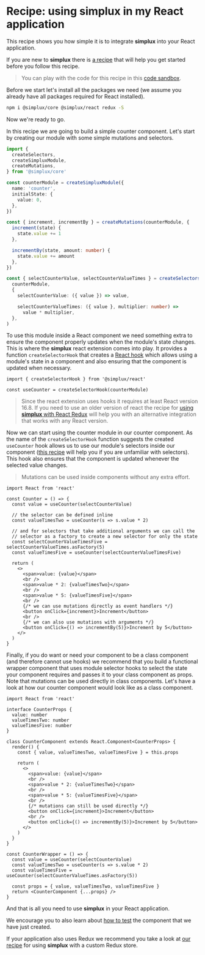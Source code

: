 # Recipe: using **simplux** in my React application

This recipe shows you how simple it is to integrate **simplux** into your React application.

If you are new to **simplux** there is [a recipe](../../basics/getting-started#readme) that will help you get started before you follow this recipe.

> You can play with the code for this recipe in this [code sandbox](https://codesandbox.io/s/github/MrWolfZ/simplux/tree/master/recipes/react/using-in-react-application).

Before we start let's install all the packages we need (we assume you already have all packages required for React installed).

```sh
npm i @simplux/core @simplux/react redux -S
```

Now we're ready to go.

In this recipe we are going to build a simple counter component. Let's start by creating our module with some simple mutations and selectors.

```ts
import {
  createSelectors,
  createSimpluxModule,
  createMutations,
} from '@simplux/core'

const counterModule = createSimpluxModule({
  name: 'counter',
  initialState: {
    value: 0,
  },
})

const { increment, incrementBy } = createMutations(counterModule, {
  increment(state) {
    state.value += 1
  },

  incrementBy(state, amount: number) {
    state.value += amount
  },
})

const { selectCounterValue, selectCounterValueTimes } = createSelectors(
  counterModule,
  {
    selectCounterValue: ({ value }) => value,

    selectCounterValueTimes: ({ value }, multiplier: number) =>
      value * multiplier,
  },
)
```

To use this module inside a React component we need something extra to ensure the component properly updates when the module's state changes. This is where the **simplux** react extension comes into play. It provides a function `createSelectorHook` that creates a [React hook](https://reactjs.org/docs/hooks-intro.html) which allows using a module's state in a component and also ensuring that the component is updated when necessary.

```tsx
import { createSelectorHook } from '@simplux/react'

const useCounter = createSelectorHook(counterModule)
```

> Since the react extension uses hooks it requires at least React version 16.8. If you need to use an older version of react the recipe for [using **simplux** with React Redux](../using-with-react-redux#readme) will help you with an alternative integration that works with any React version.

Now we can start using the counter module in our counter component. As the name of the `createSelectorHook` function suggests the created `useCounter` hook allows us to use our module's selectors inside our component ([this recipe](../../basics/computing-derived-state#readme) will help you if you are unfamiliar with selectors). This hook also ensures that the component is updated whenever the selected value changes.

> Mutations can be used inside components without any extra effort.

```tsx
import React from 'react'

const Counter = () => {
  const value = useCounter(selectCounterValue)

  // the selector can be defined inline
  const valueTimesTwo = useCounter(s => s.value * 2)

  // and for selectors that take additional arguments we can call the
  // selector as a factory to create a new selector for only the state
  const selectCounterValueTimesFive = selectCounterValueTimes.asFactory(5)
  const valueTimesFive = useCounter(selectCounterValueTimesFive)

  return (
    <>
      <span>value: {value}</span>
      <br />
      <span>value * 2: {valueTimesTwo}</span>
      <br />
      <span>value * 5: {valueTimesFive}</span>
      <br />
      {/* we can use mutations directly as event handlers */}
      <button onClick={increment}>Increment</button>
      <br />
      {/* we can also use mutations with arguments */}
      <button onClick={() => incrementBy(5)}>Increment by 5</button>
    </>
  )
}
```

Finally, if you do want or need your component to be a class component (and therefore cannot use hooks) we recommend that you build a functional wrapper component that uses module selector hooks to select the state your component requires and passes it to your class component as props. Note that mutations can be used directly in class components. Let's have a look at how our counter component would look like as a class component.

```tsx
import React from 'react'

interface CounterProps {
  value: number
  valueTimesTwo: number
  valueTimesFive: number
}

class CounterComponent extends React.Component<CounterProps> {
  render() {
    const { value, valueTimesTwo, valueTimesFive } = this.props

    return (
      <>
        <span>value: {value}</span>
        <br />
        <span>value * 2: {valueTimesTwo}</span>
        <br />
        <span>value * 5: {valueTimesFive}</span>
        <br />
        {/* mutations can still be used directly */}
        <button onClick={increment}>Increment</button>
        <br />
        <button onClick={() => incrementBy(5)}>Increment by 5</button>
      </>
    )
  }
}

const CounterWrapper = () => {
  const value = useCounter(selectCounterValue)
  const valueTimesTwo = useCounter(s => s.value * 2)
  const valueTimesFive = useCounter(selectCounterValueTimes.asFactory(5))

  const props = { value, valueTimesTwo, valueTimesFive }
  return <CounterComponent {...props} />
}
```

And that is all you need to use **simplux** in your React application.

We encourage you to also learn about [how to test](../testing-components-using-state#readme) the component that we have just created.

If your application also uses Redux we recommend you take a look at [our recipe](../../advanced/using-in-redux-application#readme) for using **simplux** with a custom Redux store.
